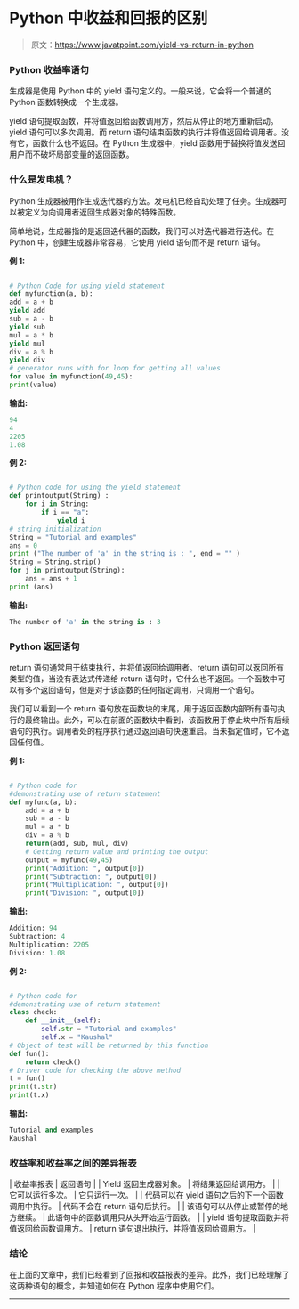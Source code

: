 # Python 中收益和回报的区别

> 原文：<https://www.javatpoint.com/yield-vs-return-in-python>

### Python 收益率语句

生成器是使用 Python 中的 yield 语句定义的。一般来说，它会将一个普通的 Python 函数转换成一个生成器。

yield 语句提取函数，并将值返回给函数调用方，然后从停止的地方重新启动。yield 语句可以多次调用。而 return 语句结束函数的执行并将值返回给调用者。没有它，函数什么也不返回。在 Python 生成器中，yield 函数用于替换将值发送回用户而不破坏局部变量的返回函数。

### 什么是发电机？

Python 生成器被用作生成迭代器的方法。发电机已经自动处理了任务。生成器可以被定义为向调用者返回生成器对象的特殊函数。

简单地说，生成器指的是返回迭代器的函数，我们可以对迭代器进行迭代。在 Python 中，创建生成器非常容易，它使用 yield 语句而不是 return 语句。

**例 1:**

```py

# Python Code for using yield statement 
def myfunction(a, b):
add = a + b
yield add
sub = a - b
yield sub
mul = a * b
yield mul
div = a % b
yield div
# generator runs with for loop for getting all values
for value in myfunction(49,45):
print(value)

```

**输出:**

```py
94
4
2205
1.08

```

**例 2:**

```py

# Python code for using the yield statement
def printoutput(String) : 
    for i in String: 
        if i == "a": 
            yield i  
# string initialization
String = "Tutorial and examples" 
ans = 0
print ("The number of 'a' in the string is : ", end = "" ) 
String = String.strip()   
for j in printoutput(String): 
    ans = ans + 1  
print (ans) 

```

**输出:**

```py
The number of 'a' in the string is : 3

```

### Python 返回语句

return 语句通常用于结束执行，并将值返回给调用者。return 语句可以返回所有类型的值，当没有表达式传递给 return 语句时，它什么也不返回。一个函数中可以有多个返回语句，但是对于该函数的任何指定调用，只调用一个语句。

我们可以看到一个 return 语句放在函数块的末尾，用于返回函数内部所有语句执行的最终输出。此外，可以在前面的函数块中看到，该函数用于停止块中所有后续语句的执行。调用者处的程序执行通过返回语句快速重启。当未指定值时，它不返回任何值。

**例 1:**

```py

# Python code for 
#demonstrating use of return statement
def myfunc(a, b):
    add = a + b
    sub = a - b
    mul = a * b
    div = a % b
    return(add, sub, mul, div)
    # Getting return value and printing the output
    output = myfunc(49,45)
    print("Addition: ", output[0])
    print("Subtraction: ", output[0])
    print("Multiplication: ", output[0])
    print("Division: ", output[0])

```

**输出:**

```py
Addition: 94
Subtraction: 4
Multiplication: 2205
Division: 1.08

```

**例 2:**

```py

# Python code for 
#demonstrating use of return statement
class check:  
    def __init__(self):  
        self.str = "Tutorial and examples"
        self.x = "Kaushal"         
# Object of test will be returned by this function
def fun():  
    return check()           
# Driver code for checking the above method
t = fun()   
print(t.str)  
print(t.x) 

```

**输出:**

```py
Tutorial and examples
Kaushal

```

### 收益率和收益率之间的差异报表

| 收益率报表 | 返回语句 |
| Yield 返回生成器对象。 | 将结果返回给调用方。 |
| 它可以运行多次。 | 它只运行一次。 |
| 代码可以在 yield 语句之后的下一个函数调用中执行。 | 代码不会在 return 语句后执行。 |
| 该语句可以从停止或暂停的地方继续。 | 此语句中的函数调用只从头开始运行函数。 |
| yield 语句提取函数并将值返回给函数调用方。 | return 语句退出执行，并将值返回给调用方。 |

### 结论

在上面的文章中，我们已经看到了回报和收益报表的差异。此外，我们已经理解了这两种语句的概念，并知道如何在 Python 程序中使用它们。

* * *
